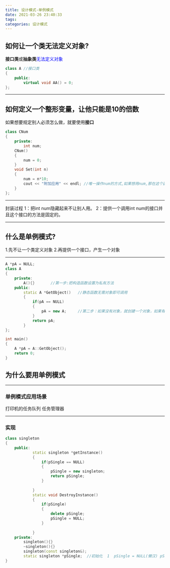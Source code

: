 ```yaml
---
title: 设计模式-单例模式
date: 2021-03-26 23:40:33
tags:
categories: 设计模式
---
```



## 如何让一个类无法定义对象?
**接口类**或**抽象类**<font color = #0000FF>无法定义对象</font>
```cpp
class A	//接口类
{
	public:
		virtual void AA() = 0;
};
```
<!--More-->
---
## 如何定义一个整形变量，让他只能是10的倍数

如果想要规定别人必须怎么做，就要使用**接口**

```cpp
class CNum
{
	private:
		int num;
	CNum()
	{
		num = 0;
	}
	void Set(int n)
	{
		num = n*10;
		cout << "附加应用" << endl;	//唯一操作num的方式,如果想用num,那在这个函数内写的其他内容都被捆绑执行
	}
};

```
---

封装过程
1：把int num隐藏起来不让别人用。
2：提供一个调用int num的接口并且这个接口的方法是固定的。

---

## 什么是单例模式?

1.先不让一个类定义对象
2.再提供一个接口，产生一个对象

---

```cpp
A *pA = NULL;
class A
{
	private:
		A(){}		//第一步:把构造函数设置为私有方法
	public:
		static A *GetObject()	//静态函数无需对象即可调用
		{
			if(pA == NULL)
			{
				pA = new A;		//第二步：如果没有对象，就创建一个对象，如果有，就不定义了。
			}
			return pA;
		} 
};

int main()
{
	A *pA = A::GetObject();
	return 0;
}
```



## 为什么要用单例模式

---
### 单例模式应用场景
打印机的任务队列
任务管理器

---

### 实现

```cpp
class singleton
{
	public:
			static singleton *getInstance()
			{
				if(pSingle == NULL)
				{
					pSingle = new singleton;
					return pSingle;
				}
				 
			}
			static void DestroyInstance()
			{
				if(pSingle)
				{
					delete pSingle;
					pSingle = NULL;
				}
			
			}
	private:
		singleton(){}
		~singleton(){}
		singleton(const singleton&);
		static singleton *pSingle;	//初始化  1  pSingle = NULL(懒汉) pSingle = getInstance()(饿汉)
}
```
